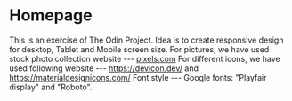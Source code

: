 # Homepage
This is an exercise of The Odin Project. Idea is to create responsive design for desktop, Tablet and Mobile screen size. 
For pictures, we have used stock photo collection website --- [pixels.com](https://www.pexels.com/)
For different icons, we have used following website --- https://devicon.dev/ and https://materialdesignicons.com/ 
Font style --- Google fonts: "Playfair display" and "Roboto".

